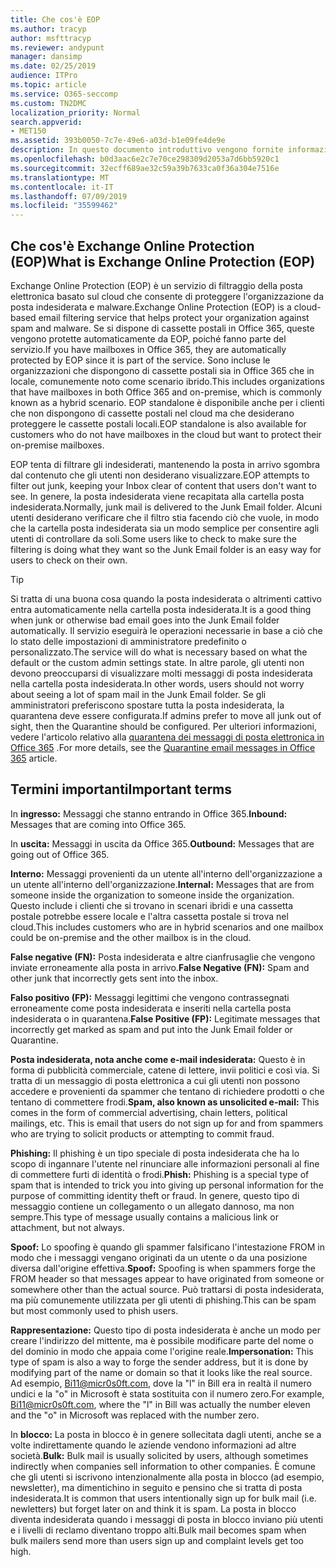```yaml
---
title: Che cos'è EOP
ms.author: tracyp
author: msfttracyp
ms.reviewer: andypunt
manager: dansimp
ms.date: 02/25/2019
audience: ITPro
ms.topic: article
ms.service: O365-seccomp
ms.custom: TN2DMC
localization_priority: Normal
search.appverid:
- MET150
ms.assetid: 393b0050-7c7e-49e6-a03d-b1e09fe4de9e
description: In questo documento introduttivo vengono fornite informazioni utili per comprendere Exchange Online Protection (EOP) e una terminologia importante. Questo è applicabile per i clienti di Office 365 che proteggono le cassette postali ospitate sul cloud di Exchange Online e i clienti autonomi di EOP che proteggono le cassette postali locali, ad esempio Exchange Server 2016.
ms.openlocfilehash: b0d3aac6e2c7e70ce298309d2053a7d6bb5920c1
ms.sourcegitcommit: 32ecff689ae32c59a39b7633ca0f36a304e7516e
ms.translationtype: MT
ms.contentlocale: it-IT
ms.lasthandoff: 07/09/2019
ms.locfileid: "35599462"
---
```

## <a name="what-is-exchange-online-protection-eop"></a><span data-ttu-id="58947-104">Che cos'è Exchange Online Protection (EOP)</span><span class="sxs-lookup"><span data-stu-id="58947-104">What is Exchange Online Protection (EOP)</span></span>

<span data-ttu-id="58947-105">Exchange Online Protection (EOP) è un servizio di filtraggio della posta elettronica basato sul cloud che consente di proteggere l'organizzazione da posta indesiderata e malware.</span><span class="sxs-lookup"><span data-stu-id="58947-105">Exchange Online Protection (EOP) is a cloud-based email filtering service that helps protect your organization against spam and malware.</span></span> <span data-ttu-id="58947-106">Se si dispone di cassette postali in Office 365, queste vengono protette automaticamente da EOP, poiché fanno parte del servizio.</span><span class="sxs-lookup"><span data-stu-id="58947-106">If you have mailboxes in Office 365, they are automatically protected by EOP since it is part of the service.</span></span> <span data-ttu-id="58947-107">Sono incluse le organizzazioni che dispongono di cassette postali sia in Office 365 che in locale, comunemente noto come scenario ibrido.</span><span class="sxs-lookup"><span data-stu-id="58947-107">This includes organizations that have mailboxes in both Office 365 and on-premise, which is commonly known as a hybrid scenario.</span></span> <span data-ttu-id="58947-108">EOP standalone è disponibile anche per i clienti che non dispongono di cassette postali nel cloud ma che desiderano proteggere le cassette postali locali.</span><span class="sxs-lookup"><span data-stu-id="58947-108">EOP standalone is also available for customers who do not have mailboxes in the cloud but want to protect their on-premise mailboxes.</span></span> 

<span data-ttu-id="58947-109">EOP tenta di filtrare gli indesiderati, mantenendo la posta in arrivo sgombra dal contenuto che gli utenti non desiderano visualizzare.</span><span class="sxs-lookup"><span data-stu-id="58947-109">EOP attempts to filter out junk, keeping your Inbox clear of content that users don't want to see.</span></span> <span data-ttu-id="58947-110">In genere, la posta indesiderata viene recapitata alla cartella posta indesiderata.</span><span class="sxs-lookup"><span data-stu-id="58947-110">Normally, junk mail is delivered to the Junk Email folder.</span></span> <span data-ttu-id="58947-111">Alcuni utenti desiderano verificare che il filtro stia facendo ciò che vuole, in modo che la cartella posta indesiderata sia un modo semplice per consentire agli utenti di controllare da soli.</span><span class="sxs-lookup"><span data-stu-id="58947-111">Some users like to check to make sure the filtering is doing what they want so the Junk Email folder is an easy way for users to check on their own.</span></span>  

> [!TIP]
> <span data-ttu-id="58947-112">Si tratta di una buona cosa quando la posta indesiderata o altrimenti cattivo entra automaticamente nella cartella posta indesiderata.</span><span class="sxs-lookup"><span data-stu-id="58947-112">It is a good thing when junk or otherwise bad email goes into the Junk Email folder automatically.</span></span> <span data-ttu-id="58947-113">Il servizio eseguirà le operazioni necessarie in base a ciò che lo stato delle impostazioni di amministratore predefinito o personalizzato.</span><span class="sxs-lookup"><span data-stu-id="58947-113">The service will do what is necessary based on what the default or the custom admin settings state.</span></span> <span data-ttu-id="58947-114">In altre parole, gli utenti non devono preoccuparsi di visualizzare molti messaggi di posta indesiderata nella cartella posta indesiderata.</span><span class="sxs-lookup"><span data-stu-id="58947-114">In other words, users should not worry about seeing a lot of spam mail in the Junk Email folder.</span></span> <span data-ttu-id="58947-115">Se gli amministratori preferiscono spostare tutta la posta indesiderata, la quarantena deve essere configurata.</span><span class="sxs-lookup"><span data-stu-id="58947-115">If admins prefer to move all junk out of sight, then the Quarantine should be configured.</span></span> <span data-ttu-id="58947-116">Per ulteriori informazioni, vedere l'articolo relativo alla [quarantena dei messaggi di posta elettronica in Office 365](../quarantine-email-messages.md) .</span><span class="sxs-lookup"><span data-stu-id="58947-116">For more details, see the [Quarantine email messages in Office 365](../quarantine-email-messages.md) article.</span></span>

## <a name="important-terms"></a><span data-ttu-id="58947-117">Termini importanti</span><span class="sxs-lookup"><span data-stu-id="58947-117">Important terms</span></span>

<span data-ttu-id="58947-118">In **ingresso:** Messaggi che stanno entrando in Office 365.</span><span class="sxs-lookup"><span data-stu-id="58947-118">**Inbound:** Messages that are coming into Office 365.</span></span>

<span data-ttu-id="58947-119">In **uscita:** Messaggi in uscita da Office 365.</span><span class="sxs-lookup"><span data-stu-id="58947-119">**Outbound:** Messages that are going out of Office 365.</span></span>

<span data-ttu-id="58947-120">**Interno:** Messaggi provenienti da un utente all'interno dell'organizzazione a un utente all'interno dell'organizzazione.</span><span class="sxs-lookup"><span data-stu-id="58947-120">**Internal:** Messages that are from someone inside the organization to someone inside the organization.</span></span> <span data-ttu-id="58947-121">Questo include i clienti che si trovano in scenari ibridi e una cassetta postale potrebbe essere locale e l'altra cassetta postale si trova nel cloud.</span><span class="sxs-lookup"><span data-stu-id="58947-121">This includes customers who are in hybrid scenarios and one mailbox could be on-premise and the other mailbox is in the cloud.</span></span>

<span data-ttu-id="58947-122">**False negative (FN):** Posta indesiderata e altre cianfrusaglie che vengono inviate erroneamente alla posta in arrivo.</span><span class="sxs-lookup"><span data-stu-id="58947-122">**False Negative (FN):** Spam and other junk that incorrectly gets sent into the inbox.</span></span>

<span data-ttu-id="58947-123">**Falso positivo (FP):** Messaggi legittimi che vengono contrassegnati erroneamente come posta indesiderata e inseriti nella cartella posta indesiderata o in quarantena.</span><span class="sxs-lookup"><span data-stu-id="58947-123">**False Positive (FP):** Legitimate messages that incorrectly get marked as spam and put into the Junk Email folder or Quarantine.</span></span>

<span data-ttu-id="58947-124">**Posta indesiderata, nota anche come e-mail indesiderata:** Questo è in forma di pubblicità commerciale, catene di lettere, invii politici e così via. Si tratta di un messaggio di posta elettronica a cui gli utenti non possono accedere e provenienti da spammer che tentano di richiedere prodotti o che tentano di commettere frodi.</span><span class="sxs-lookup"><span data-stu-id="58947-124">**Spam, also known as unsolicited e-mail:** This comes in the form of commercial advertising, chain letters, political mailings, etc. This is email that users do not sign up for and from spammers who are trying to solicit products or attempting to commit fraud.</span></span>

<span data-ttu-id="58947-125">**Phishing:** Il phishing è un tipo speciale di posta indesiderata che ha lo scopo di ingannare l'utente nel rinunciare alle informazioni personali al fine di commettere furti di identità o frodi.</span><span class="sxs-lookup"><span data-stu-id="58947-125">**Phish:** Phishing is a special type of spam that is intended to trick you into giving up personal information for the purpose of committing identity theft or fraud.</span></span> <span data-ttu-id="58947-126">In genere, questo tipo di messaggio contiene un collegamento o un allegato dannoso, ma non sempre.</span><span class="sxs-lookup"><span data-stu-id="58947-126">This type of message usually contains a malicious link or attachment, but not always.</span></span>

<span data-ttu-id="58947-127">**Spoof:** Lo spoofing è quando gli spammer falsificano l'intestazione FROM in modo che i messaggi vengano originati da un utente o da una posizione diversa dall'origine effettiva.</span><span class="sxs-lookup"><span data-stu-id="58947-127">**Spoof:** Spoofing is when spammers forge the FROM header so that messages appear to have originated from someone or somewhere other than the actual source.</span></span> <span data-ttu-id="58947-128">Può trattarsi di posta indesiderata, ma più comunemente utilizzata per gli utenti di phishing.</span><span class="sxs-lookup"><span data-stu-id="58947-128">This can be spam but most commonly used to phish users.</span></span>

<span data-ttu-id="58947-129">**Rappresentazione:** Questo tipo di posta indesiderata è anche un modo per creare l'indirizzo del mittente, ma è possibile modificare parte del nome o del dominio in modo che appaia come l'origine reale.</span><span class="sxs-lookup"><span data-stu-id="58947-129">**Impersonation:** This type of spam is also a way to forge the sender address, but it is done by modifying part of the name or domain so that it looks like the real source.</span></span> <span data-ttu-id="58947-130">Ad esempio, Bi11@micr0s0ft.com, dove la "l" in Bill era in realtà il numero undici e la "o" in Microsoft è stata sostituita con il numero zero.</span><span class="sxs-lookup"><span data-stu-id="58947-130">For example, Bi11@micr0s0ft.com, where the "l" in Bill was actually the number eleven and the "o" in Microsoft was replaced with the number zero.</span></span>

<span data-ttu-id="58947-131">In **blocco:** La posta in blocco è in genere sollecitata dagli utenti, anche se a volte indirettamente quando le aziende vendono informazioni ad altre società.</span><span class="sxs-lookup"><span data-stu-id="58947-131">**Bulk:** Bulk mail is usually solicited by users, although sometimes indirectly when companies sell information to other companies.</span></span> <span data-ttu-id="58947-132">È comune che gli utenti si iscrivono intenzionalmente alla posta in blocco (ad esempio, newsletter), ma dimentichino in seguito e pensino che si tratta di posta indesiderata.</span><span class="sxs-lookup"><span data-stu-id="58947-132">It is common that users intentionally sign up for bulk mail (i.e. newletters) but forget later on and think it is spam.</span></span> <span data-ttu-id="58947-133">La posta in blocco diventa indesiderata quando i messaggi di posta in blocco inviano più utenti e i livelli di reclamo diventano troppo alti.</span><span class="sxs-lookup"><span data-stu-id="58947-133">Bulk mail becomes spam when bulk mailers send more than users sign up and complaint levels get too high.</span></span>
